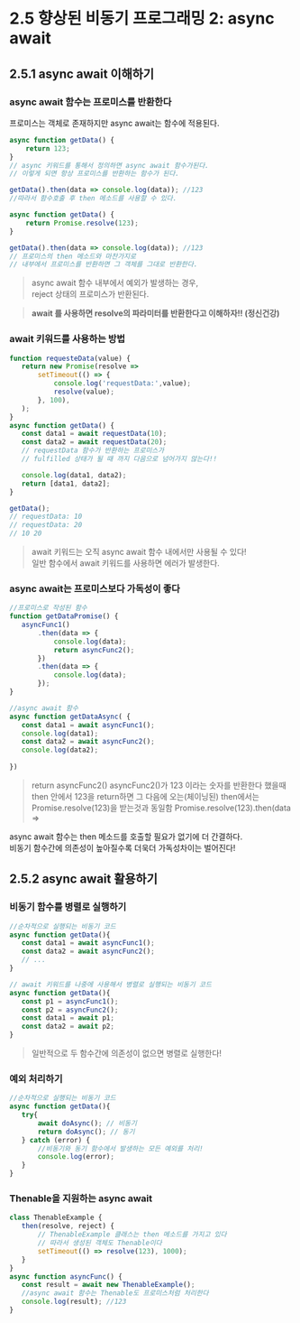 # 2.5 향상된 비동기 프로그래밍 2: async await
## 2.5.1 async await 이해하기

### **async await 함수는 프로미스를 반환한다**  
프로미스는 객체로 존재하지만 async await는 함수에 적용된다.
```javascript
async function getData() {
    return 123;
}
// async 키워드를 통해서 정의하면 async await 함수가된다.
// 이렇게 되면 항상 프로미스를 반환하는 함수가 된다.

getData().then(data => console.log(data)); //123
//따라서 함수호출 후 then 메소드를 사용할 수 있다.
```

```javascript
async function getData() {
    return Promise.resolve(123);
}

getData().then(data => console.log(data)); //123
// 프로미스의 then 메소드와 마찬가지로 
// 내부에서 프로미스를 반환하면 그 객체를 그대로 반환한다.
```

> async await 함수 내부에서 예외가 발생하는 경우, </br>
> reject 상태의 프로미스가 반환된다.


> **await 를 사용하면 resolve의 파라미터를 반환한다고 이해하자!! (정신건강)**

### **await 키워드를 사용하는 방법**
 ```javascript
function requesteData(value) {
    return new Promise(resolve => 
        setTimeout(() => {
            console.log('requestData:',value);
            resolve(value);
        }, 100),
    );
}
async function getData() {
    const data1 = await requestData(10);
    const data2 = await requestData(20);
    // requestData 함수가 반환하는 프로미스가 
    // fulfilled 상태가 될 때 까지 다음으로 넘어가지 않는다!!

    console.log(data1, data2);
    return [data1, data2];
}

getData();
// requestData: 10
// requestData: 20
// 10 20
```

> await 키워드는 오직 async await 함수 내에서만 사용될 수 있다! 
> </br>
> 일반 함수에서 await 키워드를 사용하면 에러가 발생한다.

### **async await는 프로미스보다 가독성이 좋다**
 ```javascript
//프로미스로 작성된 함수
function getDataPromise() {
    asyncFunc1()
        .then(data => {
            console.log(data);
            return asyncFunc2();
        })
        .then(data => {
            console.log(data);
        });
}

//async await 함수
async function getDataAsync( {
    const data1 = await asyncFunc1();
    console.log(data1);
    const data2 = await asyncFunc2();
    console.log(data2);
    
})
```

> return asyncFunc2()
asyncFunc2()가 123 이라는 숫자를 반환한다 했을때
then 안에서 123을 return하면
그 다음에 오는(체이닝된) then에서는
Promise.resolve(123)을 받는것과 동일함
Promise.resolve(123).then(data =>


async await 함수는 then 메소드를 호출할 필요가 없기에 더 간결하다.
</br>
비동기 함수간에 의존성이 높아질수록 더욱더 가독성차이는 벌어진다!

## 2.5.2 async await 활용하기
### **비동기 함수를 병렬로 실행하기** 
 ```javascript
//순차적으로 실행되는 비동기 코드
async function getData(){
    const data1 = await asyncFunc1();
    const data2 = await asyncFunc2();
    // ...
}

// await 키워드를 나중에 사용해서 병렬로 실행되는 비동기 코드
async function getData(){
    const p1 = asyncFunc1();
    const p2 = asyncFunc2();
    const data1 = await p1;
    const data2 = await p2;
}
```
> 일반적으로 두 함수간에 의존성이 없으면 병렬로 실행한다!

### **예외 처리하기** 
 ```javascript
//순차적으로 실행되는 비동기 코드
async function getData(){
    try{
        await doAsync(); // 비동기
        return doAsync(); // 동기
    } catch (error) {
        //비동기와 동기 함수에서 발생하는 모든 예외를 처리!
        console.log(error);
    }
}
```

### **Thenable을 지원하는 async await** 
 ```javascript
class ThenableExample {
    then(resolve, reject) {
        // ThenableExample 클래스는 then 메소드를 가지고 있다
        // 따라서 생성된 객체도 Thenable이다
        setTimeout(() => resolve(123), 1000);
    }
}
async function asyncFunc() {
    const result = await new ThenableExample();
    //async await 함수는 Thenable도 프로미스처럼 처리한다
    console.log(result); //123
}
```

